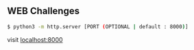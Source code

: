 ## WEB Challenges

```bash
$ python3 -m http.server [PORT (OPTIONAL | default : 8000)]
```

visit 
<a href="//localhost:8000" target="_blank" rel="noopener">localhost:8000</a>
